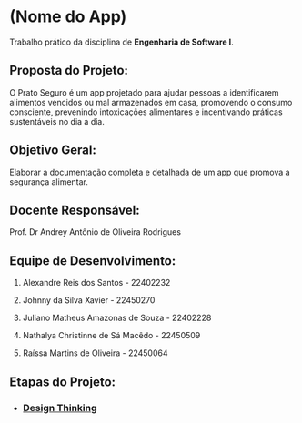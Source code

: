 # (Nome do App)
Trabalho prático da disciplina de **Engenharia de Software I**.

## Proposta do Projeto:
O Prato Seguro é um app projetado para ajudar pessoas a identificarem alimentos vencidos ou mal armazenados em casa, promovendo o consumo consciente, prevenindo intoxicações alimentares e incentivando práticas sustentáveis no dia a dia.

## Objetivo Geral:
Elaborar a documentação completa e detalhada de um app que promova a segurança alimentar.

## Docente Responsável:
Prof. Dr Andrey Antônio de Oliveira Rodrigues

## Equipe de Desenvolvimento:
1. Alexandre Reis dos Santos - 22402232

2. Johnny da Silva Xavier - 22450270

3. Juliano Matheus Amazonas de Souza - 22402228

4. Nathalya Christinne de Sá Macêdo - 22450509

5. Raíssa Martins de Oliveira - 22450064

## Etapas do Projeto:
- ### [Design Thinking](https://github.com/xavierrjon/TrabalhoEngSoftware1/tree/main/docs/1-DesignThinking)
